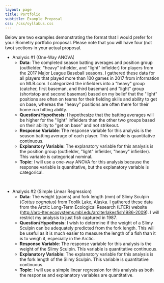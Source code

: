 ```yaml
---
layout: page
title: Portfolio
subtitle: Example Proposal
css: /css/syllabus.css
---
```


<div class="alert alert-warning">
Below are two examples demonstrating the format that I would prefer for your Biometry portfolio proposal. Please note that you will have four (not two) sections in your actual proposal.
</div>


* Analysis #1 (One-Way ANOVA)
    * **Data**: The completed season batting averages and position group (outfielder, "heavy" infielder, and "light" infielder) for players from the 2017 Major League Baseball seasons. I gathered these data for all players that played more than 100 games in 2017 from information on MLB.com. I categorized the infielders into a "heavy" group (catcher, first baseman, and third baseman) and "light" group (shortstop and second baseman) based on my belief that the "light" positions are often on teams for their fielding skills and ability to get on base, whereas the "heavy" positions are often there for their home run hitting ability.
    * **Question/Hypothesis**: I hypothesize that the batting averages will be higher for the "light" infielders than the other two groups based on their ability to "get on base" and not strikeout.
    * **Response Variable**: The response variable for this analysis is the season batting average of each player. This variable is quantitative continuous.
    * **Explanatory Variable**: The explanatory variable for this analysis is the position group (outfielder, "light" infielder, "heavy" infielder). This variable is categorical nominal.
    * **Topic**: I will use a one-way ANOVA for this analysis because the response variable is quantitative, but the explanatory variable is categorical.
    
<br>

* Analysis #2 (Simple Linear Regression)
    * **Data**: The weight (grams) and fork length (mm) of Slimy Sculpin (*Cottus cognatus*) from Toolik Lake, Alaska. I gathered these data from the Arctic Long-Term Ecological Research (LTER) website (http://arc-lter.ecosystems.mbl.edu/arclterlakesfish1986-2009). I will restrict my analysis to just fish captured in 1987.
    * **Question/Hypothesis**: I wish to determine if the weight of a Slimy Sculpin can be adequately predicted from the fork length. This will be useful as it is much easier to measure the length of a fish than it is to weigh it, especially in the Arctic.
    * **Response Variable**: The response variable for this analysis is the weight of the Slimy Sculpin. This variable is quantitative continuous.
    * **Explanatory Variable**: The explanatory variable for this analysis is the fork length of the Slimy Sculpin. This variable is quantitative continuous.
    * **Topic**: I will use a simple linear regression for this analysis as both the response and explanatory variables are quantitative.
